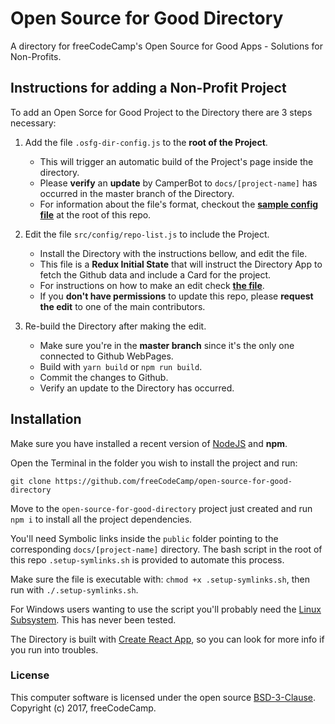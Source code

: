 # Open Source for Good Directory

A directory for freeCodeCamp's Open Source for Good Apps - Solutions for Non-Profits.

## Instructions for adding a Non-Profit Project

To add an Open Sorce for Good Project to the Directory there are 3 steps necessary:

1. Add the file `.osfg-dir-config.js` to the **root of the Project**. 
    * This will trigger an automatic build of the Project's page inside the directory.
    * Please **verify** an **update** by CamperBot to `docs/[project-name]` has occurred in the master branch of the Directory.
    * For information about the file's format, checkout the [**sample config file**](https://github.com/freeCodeCamp/open-source-for-good-directory/blob/master/.osfg-dir-config.js) at the root of this repo.

2. Edit the file `src/config/repo-list.js` to include the Project.
    * Install the Directory with the instructions bellow, and edit the file.
    * This file is a **Redux Initial State** that will instruct the Directory App to fetch the Github data and include a Card for the project.
    * For instructions on how to make an edit check [**the file**](https://github.com/freeCodeCamp/open-source-for-good-directory/blob/master/src/config/repo-list.js).
    * If you **don't have permissions** to update this repo, please **request the edit** to one of the main contributors.

3. Re-build the Directory after making the edit.
    * Make sure you're in the **master branch** since it's the only one connected to Github WebPages.
    * Build with `yarn build` or `npm run build`.
    * Commit the changes to Github.
    * Verify an update to the Directory has occurred.

## Installation

Make sure you have installed a recent version of [NodeJS](https://nodejs.org/) and **npm**.

Open the Terminal in the folder you wish to install the project and run:

`git clone https://github.com/freeCodeCamp/open-source-for-good-directory`

Move to the `open-source-for-good-directory` project just created and run `npm i` to install all the project dependencies. 

You'll need Symbolic links inside the `public` folder pointing to the corresponding `docs/[project-name]` directory. The bash script in the root of this repo `.setup-symlinks.sh` is provided to automate this process.

Make sure the file is executable with: `chmod +x .setup-symlinks.sh`, then run with `./.setup-symlinks.sh`.

For Windows users wanting to use the script you'll probably need the [Linux Subsystem](https://msdn.microsoft.com/en-us/commandline/wsl/about). This has never been tested.

The Directory is built with [Create React App](https://github.com/facebookincubator/create-react-app), so you can look for more info if you run into troubles.

### License

This computer software is licensed under the open source [BSD-3-Clause](https://github.com/freeCodeCamp/open-source-for-good-directory/blob/master/LICENSE.md).
Copyright (c) 2017, freeCodeCamp.
